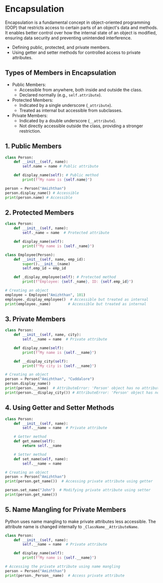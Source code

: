 # Encapsulation

Encapsulation is a fundamental concept in object-oriented programming (OOP) that restricts access to certain parts of an object's data and methods. It enables better control over how the internal state of an object is modified, ensuring data security and preventing unintended interference.

- Defining public, protected, and private members.
- Using getter and setter methods for controlled access to private attributes.

## Types of Members in Encapsulation

- Public Members:
  - Accessible from anywhere, both inside and outside the class.
  - Declared normally (e.g., `self.attribute`).
- Protected Members:
  - Indicated by a single underscore (`_attribute`).
  - Treated as internal but accessible from subclasses.
- Private Members:
  - Indicated by a double underscore (`__attribute`).
  - Not directly accessible outside the class, providing a stronger restriction.

## 1. Public Members

```python
class Person:
    def __init__(self, name):
        self.name = name # Public attribute

    def display_name(self): # Public method
        print(f"My name is {self.name}")

person = Person("Amizhthan")
person.display_name() # Accessible
print(person.name) # Accessible
```

## 2. Protected Members

```python
class Person:
    def __init__(self, name):
        self._name = name  # Protected attribute

    def display_name(self):
        print(f"My name is {self._name}")

class Employee(Person):
    def __init__(self, name, emp_id):
        super().__init__(name)
        self.emp_id = emp_id

    def _display_employee(self): # Protected method
        print(f"Employee: {self._name}, ID: {self.emp_id}")

# Creating an object
employee = Employee("Amizhthan", 101)
employee._display_employee()  # Accessible but treated as internal
print(employee._name)        # Accessible but treated as internal
```

## 3. Private Members

```python
class Person:
    def __init__(self, name, city):
        self.__name = name  # Private attribute

    def display_name(self):
        print(f"My name is {self.__name}")

    def __display_city(self):
        print(f"My city is {self.__name}")

# Creating an object
person = Person("Amizhthan", "Cuddalore")
person.display_name()
print(person.__name)  # AttributeError: 'Person' object has no attribute '__name'
print(person.__display_city()) # AttributeError: 'Person' object has no attribute '__display_city'
```

## 4. Using Getter and Setter Methods

```python
class Person:
    def __init__(self, name):
        self.__name = name  # Private attribute

    # Getter method
    def get_name(self):
        return self.__name

    # Setter method
    def set_name(self, name):
        self.__name = name

# Creating an object
person = Person("Amizhthan")
print(person.get_name())  # Accessing private attribute using getter

person.set_name("John")  # Modifying private attribute using setter
print(person.get_name())
```

## 5. Name Mangling for Private Members

Python uses name mangling to make private attributes less accessible. The attribute name is changed internally to `_ClassName__AttributeName`.

```python
class Person:
    def __init__(self, name):
        self.__name = name  # Private attribute

    def display_name(self):
        print(f"My name is {self.__name}")

# Accessing the private attribute using name mangling
person = Person("Amizhthan")
print(person._Person__name)  # Access private attribute
```
